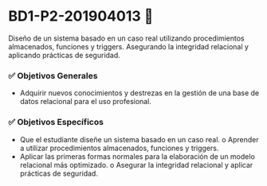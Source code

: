 # BD1-P2-201904013 :whale:
Diseño de un sistema basado en un caso real utilizando procedimientos almacenados, funciones y triggers. Asegurando la integridad relacional y aplicando prácticas de seguridad. 


### :white_check_mark: Objetivos Generales 
* Adquirir nuevos conocimientos y destrezas en la gestión de una base
de datos relacional para el uso profesional. 

### :white_check_mark: Objetivos Específicos
* Que el estudiante diseñe un sistema basado en un caso real. o
Aprender a utilizar procedimientos almacenados, funciones y triggers.
* Aplicar las primeras formas normales para la elaboración de un
modelo relacional más optimizado. o Asegurar la integridad relacional
y aplicar prácticas de seguridad.

